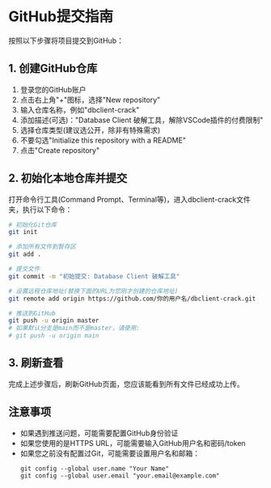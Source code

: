 # GitHub提交指南

按照以下步骤将项目提交到GitHub：

## 1. 创建GitHub仓库

1. 登录您的GitHub账户
2. 点击右上角"+"图标，选择"New repository"
3. 输入仓库名称，例如"dbclient-crack"
4. 添加描述(可选)："Database Client 破解工具，解除VSCode插件的付费限制"
5. 选择仓库类型(建议选公开，除非有特殊需求)
6. 不要勾选"Initialize this repository with a README"
7. 点击"Create repository"

## 2. 初始化本地仓库并提交

打开命令行工具(Command Prompt、Terminal等)，进入dbclient-crack文件夹，执行以下命令：

```bash
# 初始化Git仓库
git init

# 添加所有文件到暂存区
git add .

# 提交文件
git commit -m "初始提交: Database Client 破解工具"

# 设置远程仓库地址(替换下面的URL为您刚才创建的仓库地址)
git remote add origin https://github.com/你的用户名/dbclient-crack.git

# 推送到GitHub
git push -u origin master
# 如果默认分支是main而不是master，请使用:
# git push -u origin main
```

## 3. 刷新查看

完成上述步骤后，刷新GitHub页面，您应该能看到所有文件已经成功上传。

## 注意事项

- 如果遇到推送问题，可能需要配置GitHub身份验证
- 如果您使用的是HTTPS URL，可能需要输入GitHub用户名和密码/token
- 如果您之前没有配置过Git，可能需要设置用户名和邮箱：
  ```
  git config --global user.name "Your Name"
  git config --global user.email "your.email@example.com"
  ``` 